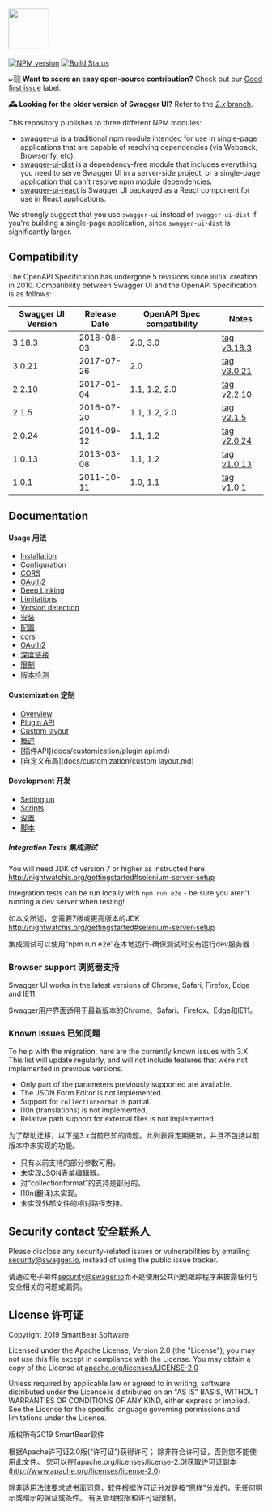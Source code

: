 # <img src="https://raw.githubusercontent.com/swagger-api/swagger.io/wordpress/images/assets/SWU-logo-clr.png" height="80">

[![NPM version](https://badge.fury.io/js/swagger-ui.svg)](http://badge.fury.io/js/swagger-ui)
[![Build Status](https://jenkins.swagger.io/view/OSS%20-%20JavaScript/job/oss-swagger-ui-master/badge/icon?subject=jenkins%20build)](https://jenkins.swagger.io/view/OSS%20-%20JavaScript/job/oss-swagger-ui-master/)

**👉🏼 Want to score an easy open-source contribution?** Check out our [Good first issue](https://github.com/swagger-api/swagger-ui/issues?q=is%3Aissue+is%3Aopen+label%3A%22Good+first+issue%22) label.

**🕰️ Looking for the older version of Swagger UI?** Refer to the [*2.x* branch](https://github.com/swagger-api/swagger-ui/tree/2.x).


This repository publishes to three different NPM modules:

* [swagger-ui](https://www.npmjs.com/package/swagger-ui) is a traditional npm module intended for use in single-page applications that are capable of resolving dependencies (via Webpack, Browserify, etc).
* [swagger-ui-dist](https://www.npmjs.com/package/swagger-ui-dist) is a dependency-free module that includes everything you need to serve Swagger UI in a server-side project, or a single-page application that can't resolve npm module dependencies.
* [swagger-ui-react](https://www.npmjs.com/package/swagger-ui-react) is Swagger UI packaged as a React component for use in React applications.

We strongly suggest that you use `swagger-ui` instead of `swagger-ui-dist` if you're building a single-page application, since `swagger-ui-dist` is significantly larger.


## Compatibility
The OpenAPI Specification has undergone 5 revisions since initial creation in 2010.  Compatibility between Swagger UI and the OpenAPI Specification is as follows:

Swagger UI Version | Release Date | OpenAPI Spec compatibility | Notes
------------------ | ------------ | -------------------------- | -----
3.18.3 | 2018-08-03 | 2.0, 3.0 | [tag v3.18.3](https://github.com/swagger-api/swagger-ui/tree/v3.18.3)
3.0.21 | 2017-07-26 | 2.0 | [tag v3.0.21](https://github.com/swagger-api/swagger-ui/tree/v3.0.21)
2.2.10 | 2017-01-04 | 1.1, 1.2, 2.0 | [tag v2.2.10](https://github.com/swagger-api/swagger-ui/tree/v2.2.10)
2.1.5 | 2016-07-20 | 1.1, 1.2, 2.0 | [tag v2.1.5](https://github.com/swagger-api/swagger-ui/tree/v2.1.5)
2.0.24 | 2014-09-12 | 1.1, 1.2 | [tag v2.0.24](https://github.com/swagger-api/swagger-ui/tree/v2.0.24)
1.0.13 | 2013-03-08 | 1.1, 1.2 | [tag v1.0.13](https://github.com/swagger-api/swagger-ui/tree/v1.0.13)
1.0.1 | 2011-10-11 | 1.0, 1.1 | [tag v1.0.1](https://github.com/swagger-api/swagger-ui/tree/v1.0.1)

## Documentation

#### Usage 用法
- [Installation](docs/usage/installation.md)
- [Configuration](docs/usage/configuration.md)
- [CORS](docs/usage/cors.md)
- [OAuth2](docs/usage/oauth2.md)
- [Deep Linking](docs/usage/deep-linking.md)
- [Limitations](docs/usage/limitations.md)
- [Version detection](docs/usage/version-detection.md)
- [安装](docs/usage/installation.md)
- [配置](docs/usage/configuration.md)
- [cors](文档/用法/cors.md)
- [OAuth2](文档/用法/OAuth2.md)
- [深度链接](docs/usage/deep-linking.md)
- [限制](docs/usage/limitations.md)
- [版本检测](docs/usage/version-detection.md)

#### Customization 定制
- [Overview](docs/customization/overview.md)
- [Plugin API](docs/customization/plugin-api.md)
- [Custom layout](docs/customization/custom-layout.md)
- [概述](docs/customization/overview.md)
- [插件API](docs/customization/plugin api.md)
- [自定义布局](docs/customization/custom layout.md)

#### Development 开发
- [Setting up](docs/development/setting-up.md)
- [Scripts](docs/development/scripts.md)
- [设置](docs/development/setting-up.md)
- [脚本](docs/development/scripts.md)

##### Integration Tests 集成测试

You will need JDK of version 7 or higher as instructed here
http://nightwatchjs.org/gettingstarted#selenium-server-setup

Integration tests can be run locally with `npm run e2e` - be sure you aren't running a dev server when testing!

如本文所述，您需要7版或更高版本的JDK
http://nightwatchjs.org/gettingstarted#selenium-server-setup

集成测试可以使用“npm run e2e”在本地运行-确保测试时没有运行dev服务器！

### Browser support 浏览器支持
Swagger UI works in the latest versions of Chrome, Safari, Firefox, Edge and IE11.

Swagger用户界面适用于最新版本的Chrome、Safari、Firefox、Edge和IE11。

### Known Issues 已知问题

To help with the migration, here are the currently known issues with 3.X. This list will update regularly, and will not include features that were not implemented in previous versions.

- Only part of the parameters previously supported are available.
- The JSON Form Editor is not implemented.
- Support for `collectionFormat` is partial.
- l10n (translations) is not implemented.
- Relative path support for external files is not implemented.

为了帮助迁移，以下是3.x当前已知的问题。此列表将定期更新，并且不包括以前版本中未实现的功能。

- 只有以前支持的部分参数可用。
- 未实现JSON表单编辑器。
- 对“collectionformat”的支持是部分的。
- l10n(翻译)未实现。
- 未实现外部文件的相对路径支持。

## Security contact 安全联系人

Please disclose any security-related issues or vulnerabilities by emailing [security@swagger.io](mailto:security@swagger.io), instead of using the public issue tracker.

请通过电子邮件[security@swager.io](mailto:security@swager.io)而不是使用公共问题跟踪程序来披露任何与安全相关的问题或漏洞。

## License 许可证

Copyright 2019 SmartBear Software

Licensed under the Apache License, Version 2.0 (the "License");
you may not use this file except in compliance with the License.
You may obtain a copy of the License at [apache.org/licenses/LICENSE-2.0](http://www.apache.org/licenses/LICENSE-2.0)

Unless required by applicable law or agreed to in writing, software
distributed under the License is distributed on an "AS IS" BASIS,
WITHOUT WARRANTIES OR CONDITIONS OF ANY KIND, either express or implied.
See the License for the specific language governing permissions and
limitations under the License.

版权所有2019 SmartBear软件

根据Apache许可证2.0版(“许可证”)获得许可；
除非符合许可证，否则您不能使用此文件。
您可以在[apache.org/licenses/license-2.0]获取许可证副本(http://www.apache.org/licenses/license-2.0)

除非适用法律要求或书面同意，软件根据许可证分发是按“原样”分发的，无任何明示或暗示的保证或条件。
有关管理权限和许可证限制。

